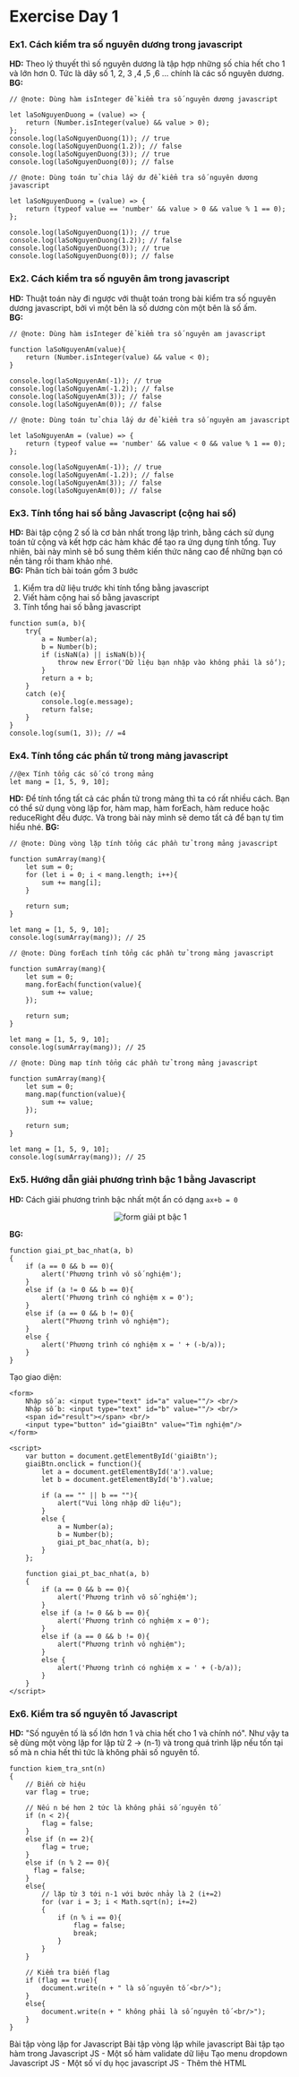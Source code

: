<p><h1>Exercise Day 1</h1></p>

### Ex1. Cách kiểm tra số nguyên dương trong javascript
**HD:** Theo lý thuyết thì số nguyên dương là tập hợp những số chia hết cho 1 và lớn hơn 0. Tức là dãy số 1, 2, 3 ,4 ,5 ,6 ... chính là các số nguyên dương.
**BG:**

```
// @note: Dùng hàm isInteger để kiểm tra số nguyên dương javascript

let laSoNguyenDuong = (value) => {
    return (Number.isInteger(value) && value > 0);
};
console.log(laSoNguyenDuong(1)); // true
console.log(laSoNguyenDuong(1.2)); // false
console.log(laSoNguyenDuong(3)); // true
console.log(laSoNguyenDuong(0)); // false

// @note: Dùng toán tử chia lấy dư để kiểm tra số nguyên dương javascript

let laSoNguyenDuong = (value) => {
    return (typeof value == 'number' && value > 0 && value % 1 == 0);
};

console.log(laSoNguyenDuong(1)); // true
console.log(laSoNguyenDuong(1.2)); // false
console.log(laSoNguyenDuong(3)); // true
console.log(laSoNguyenDuong(0)); // false
```
### Ex2. Cách kiểm tra số nguyên âm trong javascript
**HD:** Thuật toán này đi ngược với thuật toán trong bài kiểm tra số nguyên dương javascript, bởi vì một bên là số dương còn một bên là số ấm.<br>
**BG:**

```
// @note: Dùng hàm isInteger để kiểm tra số nguyên am javascript

function laSoNguyenAm(value){
    return (Number.isInteger(value) && value < 0);
}

console.log(laSoNguyenAm(-1)); // true
console.log(laSoNguyenAm(-1.2)); // false
console.log(laSoNguyenAm(3)); // false
console.log(laSoNguyenAm(0)); // false

// @note: Dùng toán tử chia lấy dư để kiểm tra số nguyên am javascript

let laSoNguyenAm = (value) => {
    return (typeof value == 'number' && value < 0 && value % 1 == 0);
};

console.log(laSoNguyenAm(-1)); // true
console.log(laSoNguyenAm(-1.2)); // false
console.log(laSoNguyenAm(3)); // false
console.log(laSoNguyenAm(0)); // false
```
### Ex3. Tính tổng hai số bằng Javascript (cộng hai số)
**HD:** Bài tập cộng 2 số là cơ bản nhất trong lập trình, bằng cách sử dụng toán tử cộng và kết hợp các hàm khác để tạo ra ứng dụng tính tổng. Tuy nhiên, bài này mình sẽ bổ sung thêm kiến thức nâng cao để những bạn có nền tảng rồi tham khảo nhé.<br>
**BG:** Phân tích bài toán gồm 3 bước<br>
1. Kiểm tra dữ liệu trước khi tính tổng bằng javascript
2. Viết hàm cộng hai số bằng javascript
3. Tính tổng hai số bằng javascript

```
function sum(a, b){
    try{
        a = Number(a);
        b = Number(b);
        if (isNaN(a) || isNaN(b)){
            throw new Error('Dữ liệu bạn nhập vào không phải là số');
        }
        return a + b;
    }
    catch (e){
        console.log(e.message);
        return false;
    }
}
console.log(sum(1, 3)); // =4
```
### Ex4. Tính tổng các phần tử trong mảng javascript
```
//@ex Tính tổng các số có trong mảng
let mang = [1, 5, 9, 10];
```
**HD:** Để tính tổng tất cả các phần tử trong mảng thì ta có rất nhiều cách. Bạn có thể sử dụng vòng lặp for, hàm map, hàm forEach, hàm reduce hoặc reduceRight đều được. Và trong bài này mình sẽ demo tất cả để bạn tự tìm hiểu nhé.
**BG:**<br>
```
// @note: Dùng vòng lặp tính tổng các phần tử trong mảng javascript

function sumArray(mang){
    let sum = 0;
    for (let i = 0; i < mang.length; i++){
        sum += mang[i];
    }

    return sum;
}

let mang = [1, 5, 9, 10];
console.log(sumArray(mang)); // 25

// @note: Dùng forEach tính tổng các phần tử trong mảng javascript

function sumArray(mang){
    let sum = 0;
    mang.forEach(function(value){
        sum += value;
    });

    return sum;
}

let mang = [1, 5, 9, 10];
console.log(sumArray(mang)); // 25

// @note: Dùng map tính tổng các phần tử trong mảng javascript

function sumArray(mang){
    let sum = 0;
    mang.map(function(value){
        sum += value;
    });

    return sum;
}

let mang = [1, 5, 9, 10];
console.log(sumArray(mang)); // 25
```
### Ex5. Hướng dẫn giải phương trình bậc 1 bằng Javascript
**HD:**
Cách giải phương trình bậc nhất một ẩn có dạng `ax+b = 0`

<p align="center">
    <img alt="form giải pt bậc 1" src="../Week3/images/basic-exercise-1-giabac1-giao-dien.jpg" />
</p>

**BG:**
```
function giai_pt_bac_nhat(a, b)
{
    if (a == 0 && b == 0){
        alert('Phương trình vô số nghiệm');
    }
    else if (a != 0 && b == 0){
        alert('Phương trình có nghiệm x = 0');
    }
    else if (a == 0 && b != 0){
        alert("Phương trình vô nghiệm");
    }
    else {
        alert('Phương trình có nghiệm x = ' + (-b/a));
    }
}
```
Tạo giao diện:
```
<form>
    Nhập số a: <input type="text" id="a" value=""/> <br/>
    Nhập số b: <input type="text" id="b" value=""/> <br/>
    <span id="result"></span> <br/>
    <input type="button" id="giaiBtn" value="Tìm nghiệm"/>
</form>

<script>
    var button = document.getElementById('giaiBtn');
    giaiBtn.onclick = function(){
        let a = document.getElementById('a').value;
        let b = document.getElementById('b').value;

        if (a == "" || b == ""){
            alert("Vui lòng nhập dữ liệu");
        }
        else {
            a = Number(a);
            b = Number(b);
            giai_pt_bac_nhat(a, b);
        }
    };

    function giai_pt_bac_nhat(a, b)
    {
        if (a == 0 && b == 0){
            alert('Phương trình vô số nghiệm');
        }
        else if (a != 0 && b == 0){
            alert('Phương trình có nghiệm x = 0');
        }
        else if (a == 0 && b != 0){
            alert("Phương trình vô nghiệm");
        }
        else {
            alert('Phương trình có nghiệm x = ' + (-b/a));
        }
    }
</script>
```
### Ex6. Kiểm tra số nguyên tố Javascript
**HD:** "Số nguyên tố là số lớn hơn 1 và chia hết cho 1 và chính nó". Như vậy ta sẽ dùng một vòng lặp for lặp từ 2 -> (n-1) và trong quá trình lặp nếu tốn tại số mà n chia hết thì tức là không phải số nguyên tố.

```
function kiem_tra_snt(n)
{
    // Biến cờ hiệu
    var flag = true;

    // Nếu n bé hơn 2 tức là không phải số nguyên tố
    if (n < 2){
        flag = false;
    }
    else if (n == 2){
        flag = true;
    }
    else if (n % 2 == 0){
      flag = false;
    }
    else{
        // lặp từ 3 tới n-1 với bước nhảy là 2 (i+=2)
        for (var i = 3; i < Math.sqrt(n); i+=2)
        {
            if (n % i == 0){
                flag = false;
                break;
            }
        }
    }

    // Kiểm tra biến flag
    if (flag == true){
        document.write(n + " là số nguyên tố <br/>");
    }
    else{
        document.write(n + " không phải là số nguyên tố <br/>");
    }
}
```


Bài tập vòng lặp for Javascript
Bài tập vòng lặp while javascript
Bài tập tạo hàm trong Javascript
JS - Một số hàm validate dữ liệu
Tạo menu dropdown Javascript
JS - Một số ví dụ học javascript
JS - Thêm thẻ HTML
